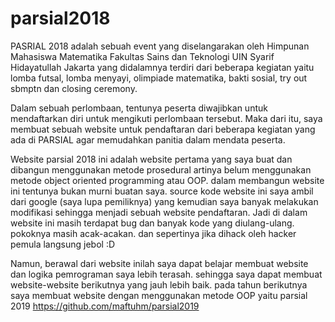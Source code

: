 # parsial2018

PASRIAL 2018 adalah sebuah event yang diselangarakan oleh Himpunan Mahasiswa Matematika Fakultas Sains dan Teknologi UIN Syarif Hidayatullah Jakarta yang didalamnya terdiri dari beberapa kegiatan yaitu lomba futsal, lomba menyayi, olimpiade matematika, bakti sosial, try out sbmptn dan closing ceremony.

Dalam sebuah perlombaan, tentunya peserta diwajibkan untuk mendaftarkan diri untuk mengikuti perlombaan tersebut. Maka dari itu, saya membuat sebuah website untuk pendaftaran dari beberapa kegiatan yang ada di PARSIAL agar memudahkan panitia dalam mendata peserta. 

Website parsial 2018 ini adalah website pertama yang saya buat dan dibangun menggunakan metode prosedural artinya belum menggunakan metode object oriented programming atau OOP. dalam membangun website ini tentunya bukan murni buatan saya. source kode website ini saya ambil dari google (saya lupa pemiliknya) yang kemudian saya banyak melakukan modifikasi sehingga menjadi sebuah website pendaftaran. Jadi di dalam website ini masih terdapat bug dan banyak kode yang diulang-ulang. pokoknya masih acak-acakan. dan sepertinya jika dihack oleh hacker pemula langsung jebol :D

Namun, berawal dari website inilah saya dapat belajar membuat website dan logika pemrograman saya lebih terasah. sehingga saya dapat membuat website-website berikutnya yang jauh lebih baik. pada tahun berikutnya saya membuat website dengan menggunakan metode OOP yaitu parsial 2019 https://github.com/maftuhm/parsial2019 